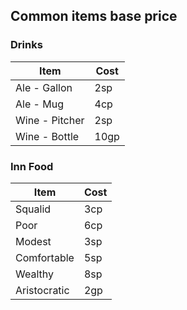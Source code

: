 ## Common items base price

### Drinks  
|Item|Cost|
|----|----|
|Ale - Gallon|2sp|
|Ale - Mug |4cp|
|Wine - Pitcher| 2sp|
|Wine - Bottle | 10gp|

### Inn Food
|Item|Cost|
|----|----|
|Squalid| 3cp|
|Poor|6cp|
|Modest| 3sp|
|Comfortable|5sp|
|Wealthy| 8sp|
|Aristocratic | 2gp|
